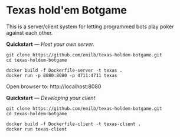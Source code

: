 # Texas hold'em Botgame

This is a server/client system for letting programmed bots play poker against each other.

**Quickstart** &mdash; _Host your own server._

    git clone https://github.com/emilb/texas-holdem-botgame.git
    cd texas-holdem-botgame

    docker build -f Dockerfile-server -t texas .
    docker run -p 8080:8080 -p 4711:4711 texas

Open browser to: http://localhost:8080

**Quickstart** &mdash; _Developing your client_

    git clone https://github.com/emilb/texas-holdem-botgame.git
    cd texas-holdem-botgame

    docker build -f Dockerfile-client -t texas-client .
    docker run texas-client
